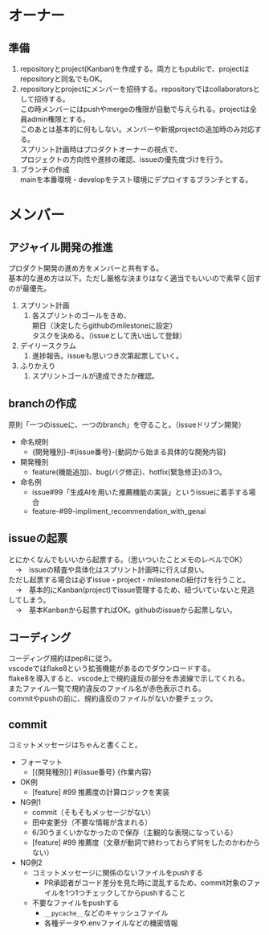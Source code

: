 # オーナー

## 準備
1. repositoryとproject(Kanban)を作成する。両方ともpublicで、projectはrepositoryと同名でもOK。  
2. repositoryとprojectにメンバーを招待する。repositoryではcollaboratorsとして招待する。  
この時メンバーにはpushやmergeの権限が自動で与えられる。projectは全員admin権限とする。  
このあとは基本的に何もしない。メンバーや新規projectの追加時のみ対応する。  
スプリント計画時はプロダクトオーナーの視点で、  
プロジェクトの方向性や進捗の確認、issueの優先度づけを行う。  
3. ブランチの作成  
mainを本番環境・developをテスト環境にデプロイするブランチとする。  

# メンバー

## アジャイル開発の推進
プロダクト開発の進め方をメンバーと共有する。  
基本的な進め方は以下。ただし厳格な決まりはなく適当でもいいので素早く回すのが最優先。  
1. スプリント計画
   1. 各スプリントのゴールをきめ、  
期日（決定したらgithubのmilestoneに設定）  
タスクを決める。（issueとして洗い出して登録）
1. デイリースクラム
   1. 進捗報告。issueも思いつき次第起票していく。  
1. ふりかえり
   1. スプリントゴールが達成できたか確認。  

## branchの作成
原則「一つのissueに、一つのbranch」を守ること。（issueドリブン開発）  
- 命名規則
   - {開発種別}-#{issue番号}-{動詞から始まる具体的な開発内容}  
- 開発種別
   - feature(機能追加)、bug(バグ修正)、hotfix(緊急修正)の3つ。
- 命名例
   - issue#99「生成AIを用いた推薦機能の実装」というissueに着手する場合  
   - feature-#99-impliment_recommendation_with_genai

## issueの起票
とにかくなんでもいいから起票する。（思いついたことメモのレベルでOK）  
　->　issueの精査や具体化はスプリント計画時に行えば良い。  
ただし起票する場合は必ずissue・project・milestoneの紐付けを行うこと。  
　->　基本的にKanban(project)でissue管理するため、紐づいていないと見逃してしまう。   
　->　基本Kanbanから起票すればOK。githubのissueから起票しない。

## コーディング
コーディング規約はpep8に従う。  
vscodeではflake8という拡張機能があるのでダウンロードする。  
flake8を導入すると、vscode上で規約違反の部分を赤波線で示してくれる。  
またファイル一覧で規約違反のファイル名が赤色表示される。  
commitやpushの前に、規約違反のファイルがないか要チェック。  

## commit
コミットメッセージはちゃんと書くこと。
- フォーマット
   - [{開発種別}] #{issue番号} {作業内容}
- OK例
   - [feature] #99 推薦度の計算ロジックを実装
- NG例1
   - commit（そもそもメッセージがない）
   - 田中変更分（不要な情報が含まれる）
   - 6/30うまくいかなかったので保存（主観的な表現になっている）
   - [feature] #99 推薦度（文章が動詞で終わっておらず何をしたのかわからない）
- NG例2
   - コミットメッセージに関係のないファイルをpushする  
      - PR承認者がコード差分を見た時に混乱するため、commit対象のファイルを1つ1つチェックしてからpushすること
   - 不要なファイルをpushする
      - `__pycache__`などのキャッシュファイル
      - 各種データや.envファイルなどの機密情報